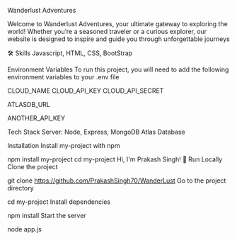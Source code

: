 Wanderlust Adventures

Welcome to Wanderlust Adventures, your ultimate gateway to exploring the world! Whether you’re a seasoned traveler or a curious explorer, our website is designed to inspire and guide you through unforgettable journeys

🛠 Skills
Javascript, HTML, CSS, BootStrap

Environment Variables
To run this project, you will need to add the following environment variables to your .env file

CLOUD_NAME
CLOUD_API_KEY
CLOUD_API_SECRET

ATLASDB_URL

ANOTHER_API_KEY

Tech Stack
Server: Node, Express, MongoDB Atlas Database

Installation
Install my-project with npm

  npm install my-project
  cd my-project
Hi, I'm Prakash Singh! 👋
Run Locally
Clone the project

  git clone https://github.com/PrakashSingh70/WanderLust
Go to the project directory

  cd my-project
Install dependencies

  npm install
Start the server

  node app.js
